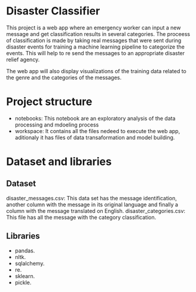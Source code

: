 # Disaster Classifier

This project is a web app where an emergency worker can input a new message and get classification results in several categories. The proceess of classification is made by taking real messages that were sent during disaster events for training a machine learning pipeline to categorize the events. This will help to re send the messages to an appropriate disaster relief agency.

The web app will also display visualizations of the training data related to the genre and the categories of the messages.

# Project structure
<ul>
<li>notebooks: This notebook are an exploratory analysis of the data processing and mdoeling process</li>
<li>workspace: It contains all the files nedeed to execute the web app, aditionaly it has files of data transaformation and model building.</li>
</ul>

# Dataset and libraries

## Dataset

disaster_messages.csv: This data set has the message identification, another column with the message in its original language and finally a column with the message translated on English.
disaster_categories.csv: This file has all the message with the category classification.

## Libraries

<ul>
<li>pandas.</li>
<li>nltk.</li>
<li>sqlalchemy.</li>  
<li>re.</li> 
<li>sklearn.</li>
<li>pickle.</li> 
</ul>
